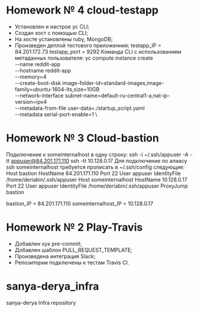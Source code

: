 # Homework № 4 cloud-testapp
 - Установлен и настрое yc CLI;
 - Создан хост с помощью CLI;
 - На хосте установлены ruby, MongoDB;
 - Произведен деплой тестового приложенния;
   testapp_IP = 84.201.172.73
   testapp_port = 9292
 Команда CLI с использованием метаданных пользователя:
 yc compute instance create \
  --name reddit-app \
  --hostname reddit-app \
  --memory=4 \
  --create-boot-disk image-folder-id=standard-images,image-family=ubuntu-1604-lts,size=10GB \
  --network-interface subnet-name=default-ru-central1-a,nat-ip-version=ipv4 \
  --metadata-from-file user-data=./startup_script.yaml \
  --metadata serial-port-enable=1 \

# Homework № 3 Cloud-bastion
  Подключение к someinternalhost в одну строку:
 ssh -i ~/.ssh/appuser -A -tt appuser@84.201.171.110 ssh -tt 10.128.0.17
  Для подключение по алиасу ssh someinternalhost требуется прописать в ~/.ssh/config следующие:
    Host bastion
     HostName 84.201.171.110
     Port 22
     User appuser
     IdentityFile /home/deriabin/.ssh/appuser
    Host someinternalhost
     HostName 10.128.0.17
     Port 22
     User appuser
     IdentityFile /home/deriabin/.ssh/appuser
     ProxyJump bastion

bastion_IP = 84.201.171.110
someinternalhost_IP = 10.128.0.17

# Homework № 2 Play-Travis
 - Добавлен хук  pre-commit;
 - Добавлен шаблон PULL_REQUEST_TEMPLATE;
 - Произведена интеграция Slack;
 - Репозитории подключены к тестам Travis CI.

# sanya-derya_infra
sanya-derya Infra repository
